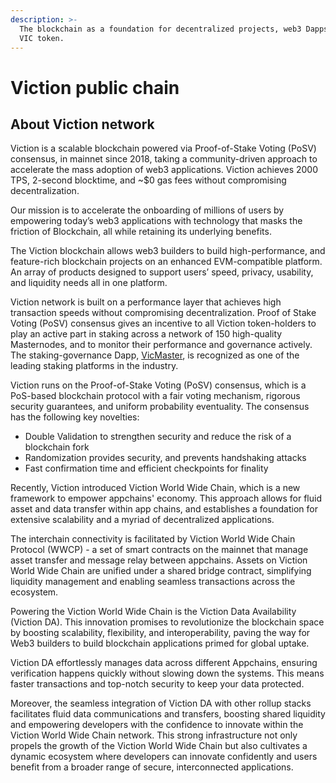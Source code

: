 ```yaml
---
description: >-
  The blockchain as a foundation for decentralized projects, web3 Dapps and the
  VIC token.
---
```


# Viction public chain

## **About Viction network**

Viction is a scalable blockchain powered via Proof-of-Stake Voting (PoSV) consensus, in mainnet since 2018, taking a community-driven approach to accelerate the mass adoption of web3 applications. Viction achieves 2000 TPS, 2-second blocktime, and \~$0 gas fees without compromising decentralization.

Our mission is to accelerate the onboarding of millions of users by empowering today’s web3 applications with technology that masks the friction of Blockchain, all while retaining its underlying benefits.

The Viction blockchain allows web3 builders to build high-performance, and feature-rich blockchain projects on an enhanced EVM-compatible platform. An array of products designed to support users’ speed, privacy, usability, and liquidity needs all in one platform.

Viction network is built on a performance layer that achieves high transaction speeds without compromising decentralization. Proof of Stake Voting (PoSV) consensus gives an incentive to all Viction token-holders to play an active part in staking across a network of 150 high-quality Masternodes, and to monitor their performance and governance actively. The staking-governance Dapp, [VicMaster](https://www.vicmaster.xyz/), is recognized as one of the leading staking platforms in the industry.

Viction runs on the Proof-of-Stake Voting (PoSV) consensus, which is a PoS-based blockchain protocol with a fair voting mechanism, rigorous security guarantees, and uniform probability eventuality. The consensus has the following key novelties:

* Double Validation to strengthen security and reduce the risk of a blockchain fork
* Randomization provides security, and prevents handshaking attacks
* Fast confirmation time and efficient checkpoints for finality

Recently, Viction introduced Viction World Wide Chain, which is a new framework to empower appchains' economy. This approach allows for fluid asset and data transfer within app chains, and establishes a foundation for extensive scalability and a myriad of decentralized applications.

The interchain connectivity is facilitated by Viction World Wide Chain Protocol (WWCP) - a set of smart contracts on the mainnet that manage asset transfer and message relay between appchains. Assets on Viction World Wide Chain are unified under a shared bridge contract, simplifying liquidity management and enabling seamless transactions across the ecosystem.

Powering the Viction World Wide Chain is the Viction Data Availability (Viction DA). This innovation promises to revolutionize the blockchain space by boosting scalability, flexibility, and interoperability, paving the way for Web3 builders to build blockchain applications primed for global uptake.

Viction DA effortlessly manages data across different Appchains, ensuring verification happens quickly without slowing down the systems. This means faster transactions and top-notch security to keep your data protected.

Moreover, the seamless integration of Viction DA with other rollup stacks facilitates fluid data communications and transfers, boosting shared liquidity and empowering developers with the confidence to innovate within the Viction World Wide Chain network. This strong infrastructure not only propels the growth of the Viction World Wide Chain but also cultivates a dynamic ecosystem where developers can innovate confidently and users benefit from a broader range of secure, interconnected applications.
